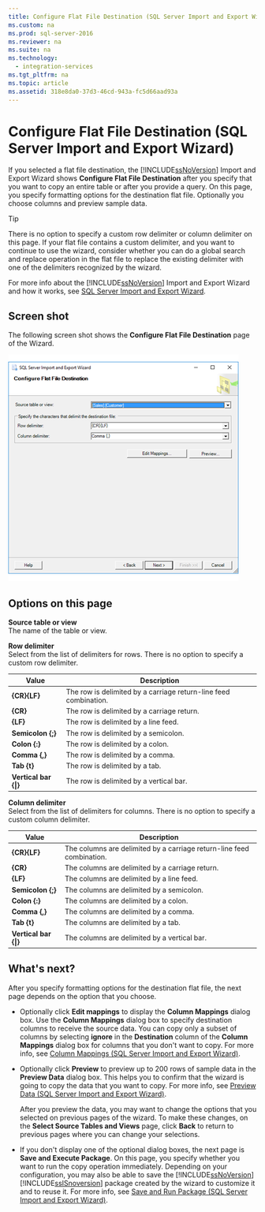 ```yaml
---
title: Configure Flat File Destination (SQL Server Import and Export Wizard)
ms.custom: na
ms.prod: sql-server-2016
ms.reviewer: na
ms.suite: na
ms.technology: 
  - integration-services
ms.tgt_pltfrm: na
ms.topic: article
ms.assetid: 318e8da0-37d3-46cd-943a-fc5d66aad93a
---
```

# Configure Flat File Destination (SQL Server Import and Export Wizard)
  If you selected a flat file destination, the [!INCLUDE[ssNoVersion](../../Token/Other/ssNoVersion_md.md)] Import and Export Wizard shows **Configure Flat File Destination** after you specify that  you want to copy an entire table or after you provide a query. On this page, you specify formatting options for the destination flat file. Optionally you choose columns and preview sample data.  
  
> [!TIP]  
>  There is no option to specify a custom row delimiter or column delimiter on this page. If your flat file contains a custom delimiter, and you want to continue to use the wizard, consider whether you can do a global search and replace operation in the flat file to replace the existing delimiter with one of the delimiters recognized by the wizard.  
  
 For more info about the [!INCLUDE[ssNoVersion](../../Token/Other/ssNoVersion_md.md)] Import and Export Wizard and how it works, see [SQL Server Import and Export Wizard](../../Topics/TopicNameNotContainA/SQL-Server-Import-and-Export-Wizard.md).  
  
## Screen shot  
 The following screen shot shows the **Configure Flat File Destination** page of the Wizard.  
  
 ![Configure flat file page of the Import and Export Wizard](../../Images/Image/ImageNotContaina/Flat-file.png "Flat file")  
  
## Options on this page  
 **Source table or view**  
 The name of the table or view.  
  
 **Row delimiter**  
 Select from the list of delimiters for rows. There is no option to specify a custom row delimiter.  
  
|Value|Description|  
|-----------|-----------------|  
|**{CR}{LF}**|The row is delimited by a carriage return\-line feed combination.|  
|**{CR}**|The row is delimited by a carriage return.|  
|**{LF}**|The row is delimited by a line feed.|  
|**Semicolon {;}**|The row is delimited by a semicolon.|  
|**Colon {:}**|The row is delimited by a colon.|  
|**Comma {,}**|The row is delimited by a comma.|  
|**Tab {t}**|The row is delimited by a tab.|  
|**Vertical bar {&#124;}**|The row is delimited by a vertical bar.|  
  
 **Column delimiter**  
 Select from the list of delimiters for columns. There is no option to specify a custom column delimiter.  
  
|Value|Description|  
|-----------|-----------------|  
|**{CR}{LF}**|The columns are delimited by a carriage return\-line feed combination.|  
|**{CR}**|The columns are delimited by a carriage return.|  
|**{LF}**|The columns are delimited by a line feed.|  
|**Semicolon {;}**|The columns are delimited by a semicolon.|  
|**Colon {:}**|The columns are delimited by a colon.|  
|**Comma {,}**|The columns are delimited by a comma.|  
|**Tab {t}**|The columns are delimited by a tab.|  
|**Vertical bar {&#124;}**|The columns are delimited by a vertical bar.|  
  
## What's next?  
 After you specify formatting options for the destination flat file, the next page depends on the option that you choose.  
  
-   Optionally click **Edit mappings** to display the **Column Mappings** dialog box. Use the **Column Mappings** dialog box to specify destination columns to receive the source data. You can copy only a subset of columns by selecting **ignore** in the **Destination** column of the **Column Mappings** dialog box for columns that you don't want to copy. For more info, see [Column Mappings &#40;SQL Server Import and Export Wizard&#41;](../../Topics/TopicNameNotContainA/Column-Mappings--SQL-Server-Import-and-Export-Wizard-.md).  
  
-   Optionally click **Preview** to preview up to 200 rows of sample data in the **Preview Data** dialog box. This helps you to confirm that the wizard is going to copy the data that you want to copy. For more info, see [Preview Data &#40;SQL Server Import and Export Wizard&#41;](../../Topics/TopicNameNotContainA/Preview-Data-Dialog-Box--SQL-Server-Import-and-Export-Wizard-.md).  
  
     After you preview the data, you may want to change the options that you selected on previous pages of the wizard. To make these changes, on the **Select Source Tables and Views** page, click **Back** to return to previous pages where you can change your selections.  
  
-   If you don't display one of the optional dialog boxes, the next page is **Save and Execute Package**. On this page, you specify whether you want to run the copy operation immediately. Depending on your configuration, you may also be able to save the [!INCLUDE[ssNoVersion](../../Token/Other/ssNoVersion_md.md)][!INCLUDE[ssISnoversion](../../Token/Other/ssISnoversion_md.md)] package created by the wizard  to customize it and to reuse it. For more info, see [Save and Run Package &#40;SQL Server Import and Export Wizard&#41;](../../Topics/TopicNameNotContainA/Save-and-Run-Package--SQL-Server-Import-and-Export-Wizard-.md).  
  
  